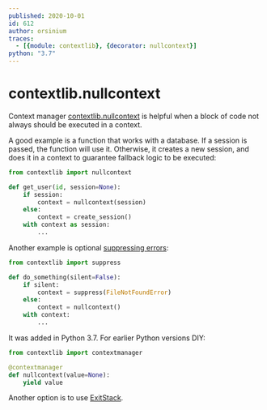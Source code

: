 ```yaml
---
published: 2020-10-01
id: 612
author: orsinium
traces:
  - [{module: contextlib}, {decorator: nullcontext}]
python: "3.7"
---
```


# contextlib.nullcontext

Context manager [contextlib.nullcontext](https://docs.python.org/3/library/contextlib.html#contextlib.nullcontext) is helpful when a block of code not always should be executed in a context.

A good example is a function that works with a database. If a session is passed, the function will use it. Otherwise, it creates a new session, and does it in a context to guarantee fallback logic to be executed:

```python
from contextlib import nullcontext

def get_user(id, session=None):
    if session:
        context = nullcontext(session)
    else:
        context = create_session()
    with context as session:
        ...
```

Another example is optional [suppressing errors](https://t.me/pythonetc/53):

```python
from contextlib import suppress

def do_something(silent=False):
    if silent:
        context = suppress(FileNotFoundError)
    else:
        context = nullcontext()
    with context:
        ...
```

It was added in Python 3.7. For earlier Python versions DIY:

```python
from contextlib import contextmanager

@contextmanager
def nullcontext(value=None):
    yield value
```

Another option is to use [ExitStack](https://t.me/pythonetc/415).
